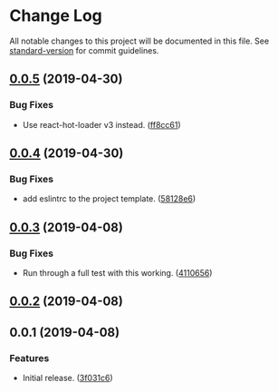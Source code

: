 # Change Log

All notable changes to this project will be documented in this file. See [standard-version](https://github.com/conventional-changelog/standard-version) for commit guidelines.

## [0.0.5](https://github.com/pluginplay/create-cep-project/compare/v0.0.4...v0.0.5) (2019-04-30)


### Bug Fixes

* Use react-hot-loader v3 instead. ([ff8cc61](https://github.com/pluginplay/create-cep-project/commit/ff8cc61))



## [0.0.4](https://github.com/pluginplay/create-cep-project/compare/v0.0.3...v0.0.4) (2019-04-30)


### Bug Fixes

* add eslintrc to the project template. ([58128e6](https://github.com/pluginplay/create-cep-project/commit/58128e6))



## [0.0.3](https://github.com/pluginplay/create-cep-project/compare/v0.0.2...v0.0.3) (2019-04-08)


### Bug Fixes

* Run through a full test with this working. ([4110656](https://github.com/pluginplay/create-cep-project/commit/4110656))



## [0.0.2](https://github.com/pluginplay/create-cep-project/compare/v0.0.1...v0.0.2) (2019-04-08)



## 0.0.1 (2019-04-08)


### Features

* Initial release. ([3f031c6](https://github.com/pluginplay/create-cep-project/commit/3f031c6))
